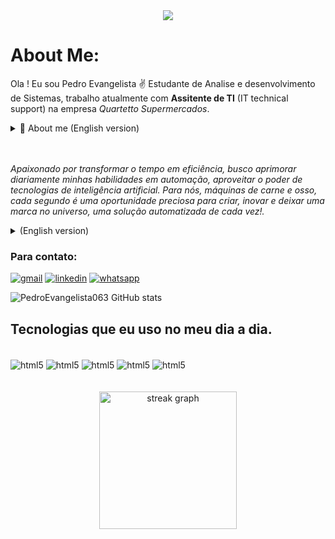<div align="center">
  <img height="[100]" src="https://media.giphy.com/media/v1.Y2lkPWVjZjA1ZTQ3eGxjcGZhdDAwbHU0MDVoanBlbHoxOW9wdnJramFjeWkyMzQ1dmRyOSZlcD12MV9zdGlja2Vyc19zZWFyY2gmY3Q9cw/fwbzI2kV3Qrlpkh59e/giphy.gif"  />
</div>

# About Me:
Ola ! Eu sou Pedro Evangelista ✌️ Estudante de Analise e desenvolvimento de Sistemas, trabalho atualmente com **Assitente de TI** (IT technical support) na empresa *Quartetto Supermercados*.
<details>
<summary>👀 About me (English version)</summary>

- Hello! I'm Pedro Evangelista 😄
- Student of Systems Analysis and Development
- I currently work as an IT Assistant (IT technical support) at Quartetto Supermercados.

</details>  
<br>
<br>

*Apaixonado por transformar o tempo em eficiência, busco aprimorar diariamente minhas habilidades em automação, aproveitar o poder de tecnologias de inteligência artificial. Para nós, máquinas de carne e osso, cada segundo é uma oportunidade preciosa para criar, inovar e deixar uma marca no universo, uma solução automatizada de cada vez!.*  
<details>
<summary>(English version)</summary>

*Passionate about transforming time into efficiency, I strive to improve my automation skills daily and harness the power of artificial intelligence technologies. For us, flesh-and-blood machines, every second is a precious opportunity to create, innovate, and leave a mark on the universe, one automated solution at a time!* 

</details> 


### Para contato:
[![gmail](https://img.shields.io/badge/Gmail-EA4335.svg?style=for-the-badge&logo=Gmail&logoColor=white)](mailto:pedroedu0@gmail.com)
[![linkedin](https://img.shields.io/badge/LinkedIn-0077B5.svg?style=for-the-badge&logo=LinkedIn&logoColor=white)](https://www.linkedin.com/in/pedro-eduardo-evangelista-costa-ramos-6034a5285/)
[![whatsapp](https://img.shields.io/badge/WhatsApp-25D366.svg?style=for-the-badge&logo=WhatsApp&logoColor=white)](https://wa.me/5562981504766)

![PedroEvangelista063 GitHub stats](https://github-readme-stats.vercel.app/api?username=PedroEvangelista063&show_icons=true&theme=dracula)

## Tecnologias que eu uso no meu dia a dia.

<div style="display inline_block"><br/>
<img  align="center" alt="html5" src="https://img.shields.io/badge/HTML5-E34F26.svg?style=for-the-badge&logo=HTML5&logoColor=white">
<img  align="center" alt="html5" src="https://img.shields.io/badge/CSS-663399.svg?style=for-the-badge&logo=CSS&logoColor=white">
<img  align="center" alt="html5" src="https://img.shields.io/badge/JavaScript-F7DF1E.svg?style=for-the-badge&logo=JavaScript&logoColor=black">
<img  align="center" alt="html5" src="https://img.shields.io/badge/.NET-512BD4.svg?style=for-the-badge&logo=dotnet&logoColor=white">
<img  align="center" alt="html5" src="https://img.shields.io/badge/c%23-%23239120.svg?style=for-the-badge&logo=csharp&logoColor=white">
</div>
<br>
<br>

<div align="center">
  <img src="https://streak-stats.demolab.com?user=PedroEvangelista063&locale=en&mode=daily&theme=dark&hide_border=false&border_radius=5&order=3" height="220" alt="streak graph"  />
</div>
